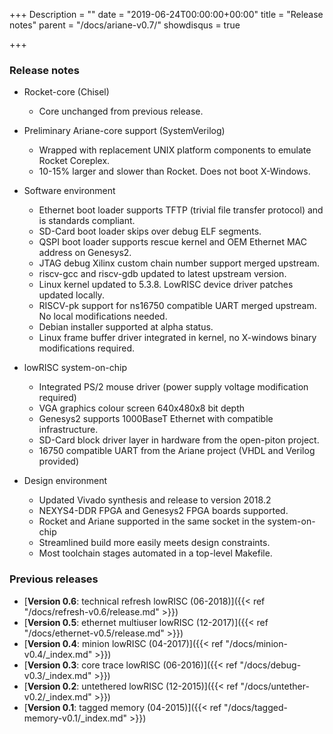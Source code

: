 +++
Description = ""
date = "2019-06-24T00:00:00+00:00"
title = "Release notes"
parent = "/docs/ariane-v0.7/"
showdisqus = true

+++

### Release notes

 * Rocket-core (Chisel)
   * Core unchanged from previous release.

 * Preliminary Ariane-core support (SystemVerilog)
   * Wrapped with replacement UNIX platform components to emulate Rocket Coreplex.
   * 10-15% larger and slower than Rocket. Does not boot X-Windows.
   
 * Software environment
   * Ethernet boot loader supports TFTP (trivial file transfer protocol) and is standards compliant.
   * SD-Card boot loader skips over debug ELF segments.
   * QSPI boot loader supports rescue kernel and OEM Ethernet MAC address on Genesys2.
   * JTAG debug Xilinx custom chain number support merged upstream.
   * riscv-gcc and riscv-gdb updated to latest upstream version.
   * Linux kernel updated to 5.3.8. LowRISC device driver patches updated locally.
   * RISCV-pk support for ns16750 compatible UART merged upstream. No local modifications needed.
   * Debian installer supported at alpha status.
   * Linux frame buffer driver integrated in kernel, no X-windows binary modifications required.
   
 * lowRISC system-on-chip
   * Integrated PS/2 mouse driver (power supply voltage modification required)
   * VGA graphics colour screen 640x480x8 bit depth
   * Genesys2 supports 1000BaseT Ethernet with compatible infrastructure.
   * SD-Card block driver layer in hardware from the open-piton project.
   * 16750 compatible UART from the Ariane project (VHDL and Verilog provided)
   
 * Design environment
   * Updated Vivado synthesis and release to version 2018.2
   * NEXYS4-DDR FPGA and Genesys2 FPGA boards supported.
   * Rocket and Ariane supported in the same socket in the system-on-chip
   * Streamlined build more easily meets design constraints.
   * Most toolchain stages automated in a top-level Makefile.
   
### Previous releases

 * [**Version 0.6**: technical refresh lowRISC (06-2018)]({{< ref "/docs/refresh-v0.6/release.md" >}})
 * [**Version 0.5**: ethernet multiuser lowRISC (12-2017)]({{< ref "/docs/ethernet-v0.5/release.md" >}})
 * [**Version 0.4**: minion lowRISC (04-2017)]({{< ref "/docs/minion-v0.4/_index.md" >}})
 * [**Version 0.3**: core trace lowRISC (06-2016)]({{< ref "/docs/debug-v0.3/_index.md" >}})
 * [**Version 0.2**: untethered lowRISC (12-2015)]({{< ref "/docs/untether-v0.2/_index.md" >}})
 * [**Version 0.1**: tagged memory (04-2015)]({{< ref "/docs/tagged-memory-v0.1/_index.md" >}})
